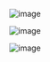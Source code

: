 ![image](https://github.com/user-attachments/assets/1c469f9d-a1bf-4fae-bbd3-66bc21108b9f)

![image](https://github.com/user-attachments/assets/7f25a495-596c-4b9d-9bcb-e1f846be6342)

![image](https://github.com/user-attachments/assets/45eb2eb4-46cb-4b29-897c-e6f1ce756447)
